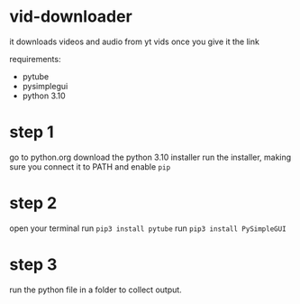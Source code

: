 # vid-downloader
it downloads videos and audio from yt vids once you give it the link

requirements:
- pytube
- pysimplegui
- python 3.10


# step 1
go to python.org
download the python 3.10 installer
run the installer, making sure you connect it to PATH and enable `pip`

# step 2
open your terminal
run `pip3 install pytube`
run `pip3 install PySimpleGUI`

# step 3
run the python file in a folder to collect output.
